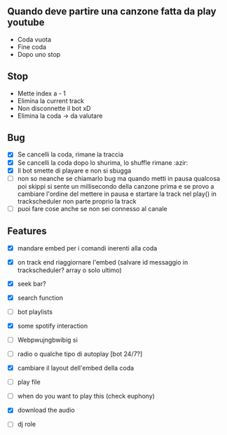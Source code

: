 ## Quando deve partire una canzone fatta da play youtube
 - Coda vuota
 - Fine coda
 - Dopo uno stop

## Stop
 - Mette index a - 1
 - Elimina la current track
 - Non disconnette il bot xD
 - Elimina la coda -> da valutare

## Bug
 - [x] Se cancelli la coda, rimane la traccia
 - [x] Se cancelli la coda dopo lo shurima, lo shuffle rimane :azir:
 - [x] Il bot smette di playare e non si sbugga
 - [ ] non so neanche se chiamarlo bug ma quando metti in pausa qualcosa poi skippi si sente un millisecondo della canzone prima e se provo a cambiare l'ordine del mettere in pausa e startare la track nel play() in trackscheduler non parte proprio la track 
 - [ ] puoi fare cose anche se non sei connesso al canale

## Features
 - [x] mandare embed per i comandi inerenti alla coda
 - [x] on track end riaggiornare l'embed (salvare id messaggio in trackscheduler? array o solo ultimo)
 - [x] seek bar?
 - [x] search function
 - [ ] bot playlists
 - [x] some spotify interaction
 - [ ] Webpwujngbwibig si
 - [ ] radio o qualche tipo di autoplay [bot 24/7?]
 - [x] cambiare il layout dell'embed della coda
 - [ ] play file
 - [ ] when do you want to play this (check euphony)
 - [x] download the audio
 - [ ] dj role
 